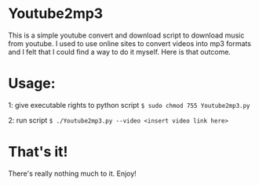 # Youtube2mp3

This is a simple youtube convert and download script to download music from youtube.
I used to use online sites to convert videos into mp3 formats and I felt that I could find a way to do it myself.
Here is that outcome. 

# Usage:

1: give executable rights to python script
`$ sudo chmod 755 Youtube2mp3.py`

2: run script
`$ ./Youtube2mp3.py --video <insert video link here>`

# That's it!
There's really nothing much to it. Enjoy!
